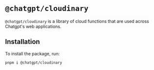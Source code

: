 # `@chatgpt/cloudinary`

`@chatgpt/cloudinary` is a library of cloud functions that are used across Chatgpt's web applications.

## Installation

To install the package, run:

```bash
pnpm i @chatgpt/cloudinary
```
